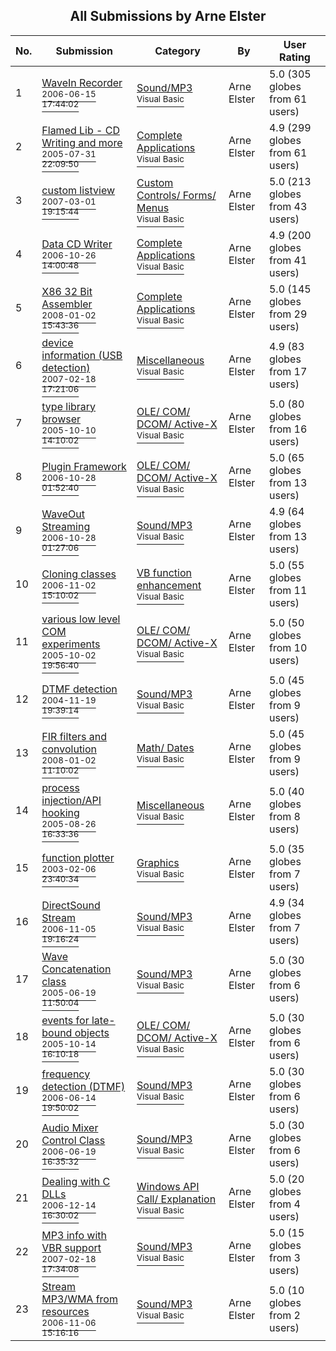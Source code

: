 ﻿<div align="center">

## All Submissions by Arne Elster

</div>

No.  | Submission | Category | By   | User Rating
---- | ---------- | -------- | ---- | -----------
1 | [WaveIn Recorder<br /><sup>2006-06-15 17:44:02</sup>](https://github.com/Planet-Source-Code/arne-elster-wavein-recorder__1-65662) | [Sound/MP3<br /><sup>Visual Basic</sup>](../ByCategory/sound-mp3__1-45.md) | Arne Elster | 5.0 (305 globes from 61 users)
2 | [Flamed Lib \- CD Writing and more<br /><sup>2005-07-31 22:09:50</sup>](https://github.com/Planet-Source-Code/arne-elster-flamed-lib-cd-writing-and-more__1-62011) | [Complete Applications<br /><sup>Visual Basic</sup>](../ByCategory/complete-applications__1-27.md) | Arne Elster | 4.9 (299 globes from 61 users)
3 | [custom listview<br /><sup>2007-03-01 19:15:44</sup>](https://github.com/Planet-Source-Code/arne-elster-custom-listview__1-68032) | [Custom Controls/ Forms/  Menus<br /><sup>Visual Basic</sup>](../ByCategory/custom-controls-forms-menus__1-4.md) | Arne Elster | 5.0 (213 globes from 43 users)
4 | [Data CD Writer<br /><sup>2006-10-26 14:00:48</sup>](https://github.com/Planet-Source-Code/arne-elster-data-cd-writer__1-66945) | [Complete Applications<br /><sup>Visual Basic</sup>](../ByCategory/complete-applications__1-27.md) | Arne Elster | 4.9 (200 globes from 41 users)
5 | [X86 32 Bit Assembler<br /><sup>2008-01-02 15:43:36</sup>](https://github.com/Planet-Source-Code/arne-elster-x86-32-bit-assembler__1-69861) | [Complete Applications<br /><sup>Visual Basic</sup>](../ByCategory/complete-applications__1-27.md) | Arne Elster | 5.0 (145 globes from 29 users)
6 | [device information \(USB detection\)<br /><sup>2007-02-18 17:21:06</sup>](https://github.com/Planet-Source-Code/arne-elster-device-information-usb-detection__1-67914) | [Miscellaneous<br /><sup>Visual Basic</sup>](../ByCategory/miscellaneous__1-1.md) | Arne Elster | 4.9 (83 globes from 17 users)
7 | [type library browser<br /><sup>2005-10-10 14:10:02</sup>](https://github.com/Planet-Source-Code/arne-elster-type-library-browser__1-62844) | [OLE/ COM/ DCOM/ Active\-X<br /><sup>Visual Basic</sup>](../ByCategory/ole-com-dcom-active-x__1-29.md) | Arne Elster | 5.0 (80 globes from 16 users)
8 | [Plugin Framework<br /><sup>2006-10-28 01:52:40</sup>](https://github.com/Planet-Source-Code/arne-elster-plugin-framework__1-66954) | [OLE/ COM/ DCOM/ Active\-X<br /><sup>Visual Basic</sup>](../ByCategory/ole-com-dcom-active-x__1-29.md) | Arne Elster | 5.0 (65 globes from 13 users)
9 | [WaveOut Streaming<br /><sup>2006-10-28 01:27:06</sup>](https://github.com/Planet-Source-Code/arne-elster-waveout-streaming__1-66866) | [Sound/MP3<br /><sup>Visual Basic</sup>](../ByCategory/sound-mp3__1-45.md) | Arne Elster | 4.9 (64 globes from 13 users)
10 | [Cloning classes<br /><sup>2006-11-02 15:10:02</sup>](https://github.com/Planet-Source-Code/arne-elster-cloning-classes__1-66973) | [VB function enhancement<br /><sup>Visual Basic</sup>](../ByCategory/vb-function-enhancement__1-25.md) | Arne Elster | 5.0 (55 globes from 11 users)
11 | [various low level COM experiments<br /><sup>2005-10-02 19:56:40</sup>](https://github.com/Planet-Source-Code/arne-elster-various-low-level-com-experiments__1-62757) | [OLE/ COM/ DCOM/ Active\-X<br /><sup>Visual Basic</sup>](../ByCategory/ole-com-dcom-active-x__1-29.md) | Arne Elster | 5.0 (50 globes from 10 users)
12 | [DTMF detection<br /><sup>2004-11-19 19:39:14</sup>](https://github.com/Planet-Source-Code/arne-elster-dtmf-detection__1-67338) | [Sound/MP3<br /><sup>Visual Basic</sup>](../ByCategory/sound-mp3__1-45.md) | Arne Elster | 5.0 (45 globes from 9 users)
13 | [FIR filters and convolution<br /><sup>2008-01-02 11:10:02</sup>](https://github.com/Planet-Source-Code/arne-elster-fir-filters-and-convolution__1-69862) | [Math/ Dates<br /><sup>Visual Basic</sup>](../ByCategory/math-dates__1-37.md) | Arne Elster | 5.0 (45 globes from 9 users)
14 | [process injection/API hooking<br /><sup>2005-08-26 16:33:36</sup>](https://github.com/Planet-Source-Code/arne-elster-process-injection-api-hooking__1-62338) | [Miscellaneous<br /><sup>Visual Basic</sup>](../ByCategory/miscellaneous__1-1.md) | Arne Elster | 5.0 (40 globes from 8 users)
15 | [function plotter<br /><sup>2003-02-06 23:40:34</sup>](https://github.com/Planet-Source-Code/arne-elster-function-plotter__1-67903) | [Graphics<br /><sup>Visual Basic</sup>](../ByCategory/graphics__1-46.md) | Arne Elster | 5.0 (35 globes from 7 users)
16 | [DirectSound Stream<br /><sup>2006-11-05 19:16:24</sup>](https://github.com/Planet-Source-Code/arne-elster-directsound-stream__1-66972) | [Sound/MP3<br /><sup>Visual Basic</sup>](../ByCategory/sound-mp3__1-45.md) | Arne Elster | 4.9 (34 globes from 7 users)
17 | [Wave Concatenation class<br /><sup>2005-06-19 11:50:04</sup>](https://github.com/Planet-Source-Code/arne-elster-wave-concatenation-class__1-61242) | [Sound/MP3<br /><sup>Visual Basic</sup>](../ByCategory/sound-mp3__1-45.md) | Arne Elster | 5.0 (30 globes from 6 users)
18 | [events for late\-bound objects<br /><sup>2005-10-14 16:10:18</sup>](https://github.com/Planet-Source-Code/arne-elster-events-for-late-bound-objects__1-62891) | [OLE/ COM/ DCOM/ Active\-X<br /><sup>Visual Basic</sup>](../ByCategory/ole-com-dcom-active-x__1-29.md) | Arne Elster | 5.0 (30 globes from 6 users)
19 | [frequency detection \(DTMF\)<br /><sup>2006-06-14 19:50:02</sup>](https://github.com/Planet-Source-Code/arne-elster-frequency-detection-dtmf__1-65667) | [Sound/MP3<br /><sup>Visual Basic</sup>](../ByCategory/sound-mp3__1-45.md) | Arne Elster | 5.0 (30 globes from 6 users)
20 | [Audio Mixer Control Class<br /><sup>2006-06-19 16:35:32</sup>](https://github.com/Planet-Source-Code/arne-elster-audio-mixer-control-class__1-66975) | [Sound/MP3<br /><sup>Visual Basic</sup>](../ByCategory/sound-mp3__1-45.md) | Arne Elster | 5.0 (30 globes from 6 users)
21 | [Dealing with C DLLs<br /><sup>2006-12-14 16:30:02</sup>](https://github.com/Planet-Source-Code/arne-elster-dealing-with-c-dlls__1-67384) | [Windows API Call/ Explanation<br /><sup>Visual Basic</sup>](../ByCategory/windows-api-call-explanation__1-39.md) | Arne Elster | 5.0 (20 globes from 4 users)
22 | [MP3 info with VBR support<br /><sup>2007-02-18 17:34:08</sup>](https://github.com/Planet-Source-Code/arne-elster-mp3-info-with-vbr-support__1-67917) | [Sound/MP3<br /><sup>Visual Basic</sup>](../ByCategory/sound-mp3__1-45.md) | Arne Elster | 5.0 (15 globes from 3 users)
23 | [Stream MP3/WMA from resources<br /><sup>2006-11-06 15:16:16</sup>](https://github.com/Planet-Source-Code/arne-elster-stream-mp3-wma-from-resources__1-67020) | [Sound/MP3<br /><sup>Visual Basic</sup>](../ByCategory/sound-mp3__1-45.md) | Arne Elster | 5.0 (10 globes from 2 users)

